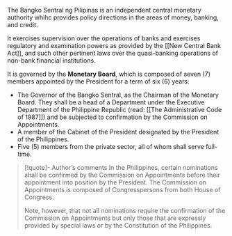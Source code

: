 
The Bangko Sentral ng Pilipinas is an independent central monetary authority whihc provides policy directions in the areas of money, banking, and credit.

It exercises supervision over the operations of banks and exercises regulatory and examination powers as provided by the [[New Central Bank Act]], and such other pertinent laws over the quasi-banking operations of non-bank financial institutions.

It is governed by the **Monetary Board**, which is composed of seven (7) members appointed by the President for a term of six (6) years:

- The Governor of the Bangko Sentral, as the Chairman of the Monetary Board. They shall be a head of a Department under the Executive Department of the Philippine Republic (read: [[The Administrative Code of 1987]]) and be subjected to confirmation by the Commission on Appointments.
- A member of the Cabinet of the President designated by the President of the Philippines.
- Five (5) members from the private sector, all of whom shall serve full-time.

> [!quote]- Author’s comments
> In the Philippines, certain nominations shall be confirmed by the Commission on Appointments before their appointment into position by the President. The Commission on Appointments is composed of Congresspersons from both House of Congress.
> 
> Note, however, that not all nominations require the confirmation of the Commission on Appointments but only those that are expressly provided by special laws or by the Constitution of the Philippines.

